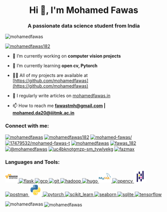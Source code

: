 <h1 align="center">Hi 👋, I'm Mohamed Fawas</h1>
<h3 align="center">A passionate data science student from India</h3>

<p align="left"> <img src="https://komarev.com/ghpvc/?username=mohamedfawas&label=Profile%20views&color=0e75b6&style=flat" alt="mohamedfawas" /> </p>

<p align="left"> <a href="https://twitter.com/mohamedfawas182" target="blank"><img src="https://img.shields.io/twitter/follow/mohamedfawas182?logo=twitter&style=for-the-badge" alt="mohamedfawas182" /></a> </p>

- 🔭 I’m currently working on **computer vision projects**

- 🌱 I’m currently learning **open cv, Pytorch**

- 👨‍💻 All of my projects are available at [https://github.com/mohamedfawas](https://github.com/mohamedfawas)

- 📝 I regularly write articles on [mohamedfawas.in](mohamedfawas.in)

- 📫 How to reach me **fawastmh@gmail.com | mohamed.da20@iiitmk.ac.in**

<h3 align="left">Connect with me:</h3>
<p align="left">
<a href="https://dev.to/mohamedfawas" target="blank"><img align="center" src="https://raw.githubusercontent.com/rahuldkjain/github-profile-readme-generator/master/src/images/icons/Social/devto.svg" alt="mohamedfawas" height="30" width="40" /></a>
<a href="https://twitter.com/mohamedfawas182" target="blank"><img align="center" src="https://raw.githubusercontent.com/rahuldkjain/github-profile-readme-generator/master/src/images/icons/Social/twitter.svg" alt="mohamedfawas182" height="30" width="40" /></a>
<a href="https://linkedin.com/in/mohamed-fawas/" target="blank"><img align="center" src="https://raw.githubusercontent.com/rahuldkjain/github-profile-readme-generator/master/src/images/icons/Social/linked-in-alt.svg" alt="mohamed-fawas/" height="30" width="40" /></a>
<a href="https://stackoverflow.com/users/17479532/mohamed-fawas-t" target="blank"><img align="center" src="https://raw.githubusercontent.com/rahuldkjain/github-profile-readme-generator/master/src/images/icons/Social/stack-overflow.svg" alt="17479532/mohamed-fawas-t" height="30" width="40" /></a>
<a href="https://kaggle.com/mohamedfawas" target="blank"><img align="center" src="https://raw.githubusercontent.com/rahuldkjain/github-profile-readme-generator/master/src/images/icons/Social/kaggle.svg" alt="mohamedfawas" height="30" width="40" /></a>
<a href="https://instagram.com/fawas_182" target="blank"><img align="center" src="https://raw.githubusercontent.com/rahuldkjain/github-profile-readme-generator/master/src/images/icons/Social/instagram.svg" alt="fawas_182" height="30" width="40" /></a>
<a href="https://medium.com/@mohamedfawas" target="blank"><img align="center" src="https://raw.githubusercontent.com/rahuldkjain/github-profile-readme-generator/master/src/images/icons/Social/medium.svg" alt="@mohamedfawas" height="30" width="40" /></a>
<a href="https://www.youtube.com/c/uc4bknotgmzp-sm_tvwlyekg" target="blank"><img align="center" src="https://raw.githubusercontent.com/rahuldkjain/github-profile-readme-generator/master/src/images/icons/Social/youtube.svg" alt="uc4bknotgmzp-sm_tvwlyekg" height="30" width="40" /></a>
<a href="https://www.hackerrank.com/fazmax" target="blank"><img align="center" src="https://raw.githubusercontent.com/rahuldkjain/github-profile-readme-generator/master/src/images/icons/Social/hackerrank.svg" alt="fazmax" height="30" width="40" /></a>
</p>

<h3 align="left">Languages and Tools:</h3>
<p align="left"> <a href="https://aws.amazon.com" target="_blank" rel="noreferrer"> <img src="https://raw.githubusercontent.com/devicons/devicon/master/icons/amazonwebservices/amazonwebservices-original-wordmark.svg" alt="aws" width="40" height="40"/> </a> <a href="https://flask.palletsprojects.com/" target="_blank" rel="noreferrer"> <img src="https://www.vectorlogo.zone/logos/pocoo_flask/pocoo_flask-icon.svg" alt="flask" width="40" height="40"/> </a> <a href="https://cloud.google.com" target="_blank" rel="noreferrer"> <img src="https://www.vectorlogo.zone/logos/google_cloud/google_cloud-icon.svg" alt="gcp" width="40" height="40"/> </a> <a href="https://git-scm.com/" target="_blank" rel="noreferrer"> <img src="https://www.vectorlogo.zone/logos/git-scm/git-scm-icon.svg" alt="git" width="40" height="40"/> </a> <a href="https://hadoop.apache.org/" target="_blank" rel="noreferrer"> <img src="https://www.vectorlogo.zone/logos/apache_hadoop/apache_hadoop-icon.svg" alt="hadoop" width="40" height="40"/> </a> <a href="https://gohugo.io/" target="_blank" rel="noreferrer"> <img src="https://api.iconify.design/logos-hugo.svg" alt="hugo" width="40" height="40"/> </a> <a href="https://www.mysql.com/" target="_blank" rel="noreferrer"> <img src="https://raw.githubusercontent.com/devicons/devicon/master/icons/mysql/mysql-original-wordmark.svg" alt="mysql" width="40" height="40"/> </a> <a href="https://opencv.org/" target="_blank" rel="noreferrer"> <img src="https://www.vectorlogo.zone/logos/opencv/opencv-icon.svg" alt="opencv" width="40" height="40"/> </a> <a href="https://pandas.pydata.org/" target="_blank" rel="noreferrer"> <img src="https://raw.githubusercontent.com/devicons/devicon/2ae2a900d2f041da66e950e4d48052658d850630/icons/pandas/pandas-original.svg" alt="pandas" width="40" height="40"/> </a> <a href="https://postman.com" target="_blank" rel="noreferrer"> <img src="https://www.vectorlogo.zone/logos/getpostman/getpostman-icon.svg" alt="postman" width="40" height="40"/> </a> <a href="https://www.python.org" target="_blank" rel="noreferrer"> <img src="https://raw.githubusercontent.com/devicons/devicon/master/icons/python/python-original.svg" alt="python" width="40" height="40"/> </a> <a href="https://pytorch.org/" target="_blank" rel="noreferrer"> <img src="https://www.vectorlogo.zone/logos/pytorch/pytorch-icon.svg" alt="pytorch" width="40" height="40"/> </a> <a href="https://scikit-learn.org/" target="_blank" rel="noreferrer"> <img src="https://upload.wikimedia.org/wikipedia/commons/0/05/Scikit_learn_logo_small.svg" alt="scikit_learn" width="40" height="40"/> </a> <a href="https://seaborn.pydata.org/" target="_blank" rel="noreferrer"> <img src="https://seaborn.pydata.org/_images/logo-mark-lightbg.svg" alt="seaborn" width="40" height="40"/> </a> <a href="https://www.sqlite.org/" target="_blank" rel="noreferrer"> <img src="https://www.vectorlogo.zone/logos/sqlite/sqlite-icon.svg" alt="sqlite" width="40" height="40"/> </a> <a href="https://www.tensorflow.org" target="_blank" rel="noreferrer"> <img src="https://www.vectorlogo.zone/logos/tensorflow/tensorflow-icon.svg" alt="tensorflow" width="40" height="40"/> </a> </p>

<p><img align="left" src="https://github-readme-stats.vercel.app/api/top-langs?username=mohamedfawas&show_icons=true&locale=en&layout=compact" alt="mohamedfawas" /></p>

<p>&nbsp;<img align="center" src="https://github-readme-stats.vercel.app/api?username=mohamedfawas&show_icons=true&locale=en" alt="mohamedfawas" /></p>

